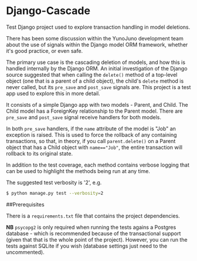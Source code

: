 Django-Cascade
==============

Test Django project used to explore transaction handling in model deletions.

There has been some discussion within the YunoJuno development team about
the use of signals within the Django model ORM framework, whether it's
good practice, or even safe.

The primary use case is the cascading deletion of models, and how this is
handled internally by the Django ORM. An initial investigation of the Django
source suggested that when calling the `delete()` method of a top-level
object (one that is a parent of a child object), the child's `delete` method
is never called, but its `pre_save` and `post_save` signals are. This
project is a test app used to explore this in more detail.

It consists of a simple Django app with two models - Parent, and Child.
The Child model has a ForeignKey relationship to the Parent model. There
are `pre_save` and `post_save` signal receive handlers for both models.

In both `pre_save` handlers, if the `name` attribute of the model is "Job"
an exception is raised. This is used to force the rollback of any containing
transactions, so that, in theory, if you call `parent.delete()` on a Parent
object that has a Child object with `name=="Job"`, the entire transaction
will rollback to its original state.

In addition to the test coverage, each method contains verbose logging
that can be used to highlight the methods being run at any time.

The suggested test verbosity is '2', e.g.

```bash
$ python manage.py test --verbosity=2
```

##Prerequisites

There is a `requirements.txt` file that contains the project dependencies.

**NB** `psycopg2` is only required when running the tests agains a Postgres
database - which is recommended because of the transactional support (given
that that is the whole point of the project). However, you can run the tests
against SQLite if you wish (database settings just need to the uncommented).
